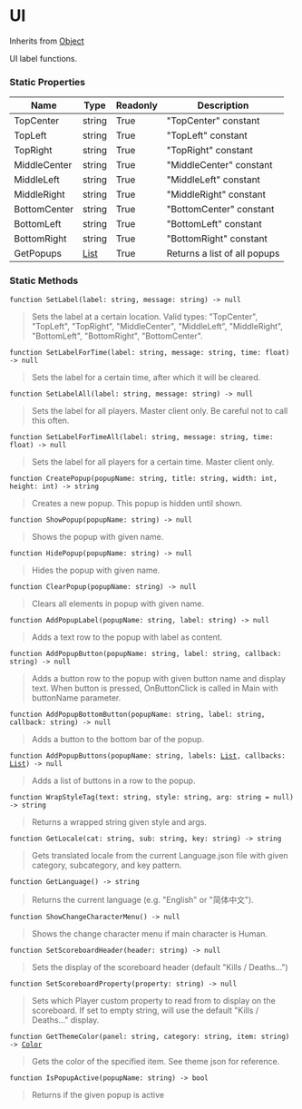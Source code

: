# UI
Inherits from [Object](../objects/Object.md)

UI label functions.

### Static Properties
|Name|Type|Readonly|Description|
|---|---|---|---|
|TopCenter|string|True|"TopCenter" constant|
|TopLeft|string|True|"TopLeft" constant|
|TopRight|string|True|"TopRight" constant|
|MiddleCenter|string|True|"MiddleCenter" constant|
|MiddleLeft|string|True|"MiddleLeft" constant|
|MiddleRight|string|True|"MiddleRight" constant|
|BottomCenter|string|True|"BottomCenter" constant|
|BottomLeft|string|True|"BottomLeft" constant|
|BottomRight|string|True|"BottomRight" constant|
|GetPopups|[List](../objects/List.md)|True|Returns a list of all popups|


### Static Methods
<pre class="language-typescript"><code class="lang-typescript">function SetLabel(label: string, message: string) -> null</code></pre>
> Sets the label at a certain location. Valid types: "TopCenter", "TopLeft", "TopRight", "MiddleCenter", "MiddleLeft", "MiddleRight", "BottomLeft", "BottomRight", "BottomCenter".
> 
<pre class="language-typescript"><code class="lang-typescript">function SetLabelForTime(label: string, message: string, time: float) -> null</code></pre>
> Sets the label for a certain time, after which it will be cleared.
> 
<pre class="language-typescript"><code class="lang-typescript">function SetLabelAll(label: string, message: string) -> null</code></pre>
> Sets the label for all players. Master client only. Be careful not to call this often.
> 
<pre class="language-typescript"><code class="lang-typescript">function SetLabelForTimeAll(label: string, message: string, time: float) -> null</code></pre>
> Sets the label for all players for a certain time. Master client only.
> 
<pre class="language-typescript"><code class="lang-typescript">function CreatePopup(popupName: string, title: string, width: int, height: int) -> string</code></pre>
> Creates a new popup. This popup is hidden until shown.
> 
<pre class="language-typescript"><code class="lang-typescript">function ShowPopup(popupName: string) -> null</code></pre>
> Shows the popup with given name.
> 
<pre class="language-typescript"><code class="lang-typescript">function HidePopup(popupName: string) -> null</code></pre>
> Hides the popup with given name.
> 
<pre class="language-typescript"><code class="lang-typescript">function ClearPopup(popupName: string) -> null</code></pre>
> Clears all elements in popup with given name.
> 
<pre class="language-typescript"><code class="lang-typescript">function AddPopupLabel(popupName: string, label: string) -> null</code></pre>
> Adds a text row to the popup with label as content.
> 
<pre class="language-typescript"><code class="lang-typescript">function AddPopupButton(popupName: string, label: string, callback: string) -> null</code></pre>
> Adds a button row to the popup with given button name and display text. When button is pressed, OnButtonClick is called in Main with buttonName parameter.
> 
<pre class="language-typescript"><code class="lang-typescript">function AddPopupBottomButton(popupName: string, label: string, callback: string) -> null</code></pre>
> Adds a button to the bottom bar of the popup.
> 
<pre class="language-typescript"><code class="lang-typescript">function AddPopupButtons(popupName: string, labels: <a data-footnote-ref href="#user-content-fn-14">List</a>, callbacks: <a data-footnote-ref href="#user-content-fn-14">List</a>) -> null</code></pre>
> Adds a list of buttons in a row to the popup.
> 
<pre class="language-typescript"><code class="lang-typescript">function WrapStyleTag(text: string, style: string, arg: string = null) -> string</code></pre>
> Returns a wrapped string given style and args.
> 
<pre class="language-typescript"><code class="lang-typescript">function GetLocale(cat: string, sub: string, key: string) -> string</code></pre>
> Gets translated locale from the current Language.json file with given category, subcategory, and key pattern.
> 
<pre class="language-typescript"><code class="lang-typescript">function GetLanguage() -> string</code></pre>
> Returns the current language (e.g. "English" or "简体中文").
> 
<pre class="language-typescript"><code class="lang-typescript">function ShowChangeCharacterMenu() -> null</code></pre>
> Shows the change character menu if main character is Human.
> 
<pre class="language-typescript"><code class="lang-typescript">function SetScoreboardHeader(header: string) -> null</code></pre>
> Sets the display of the scoreboard header (default "Kills / Deaths...")
> 
<pre class="language-typescript"><code class="lang-typescript">function SetScoreboardProperty(property: string) -> null</code></pre>
> Sets which Player custom property to read from to display on the scoreboard. If set to empty string, will use the default "Kills / Deaths..." display.
> 
<pre class="language-typescript"><code class="lang-typescript">function GetThemeColor(panel: string, category: string, item: string) -> <a data-footnote-ref href="#user-content-fn-4">Color</a></code></pre>
> Gets the color of the specified item. See theme json for reference.
> 
<pre class="language-typescript"><code class="lang-typescript">function IsPopupActive(popupName: string) -> bool</code></pre>
> Returns if the given popup is active
> 

[^0]: [Camera](../static/Camera.md)
[^1]: [Character](../objects/Character.md)
[^2]: [Collider](../objects/Collider.md)
[^3]: [Collision](../objects/Collision.md)
[^4]: [Color](../objects/Color.md)
[^5]: [Convert](../static/Convert.md)
[^6]: [Cutscene](../static/Cutscene.md)
[^7]: [Dict](../objects/Dict.md)
[^8]: [Game](../static/Game.md)
[^9]: [Human](../objects/Human.md)
[^10]: [Input](../static/Input.md)
[^11]: [Json](../static/Json.md)
[^12]: [LineCastHitResult](../objects/LineCastHitResult.md)
[^13]: [LineRenderer](../objects/LineRenderer.md)
[^14]: [List](../objects/List.md)
[^15]: [Map](../static/Map.md)
[^16]: [MapObject](../objects/MapObject.md)
[^17]: [MapTargetable](../objects/MapTargetable.md)
[^18]: [Math](../static/Math.md)
[^19]: [Network](../static/Network.md)
[^20]: [NetworkView](../objects/NetworkView.md)
[^21]: [PersistentData](../static/PersistentData.md)
[^22]: [Physics](../static/Physics.md)
[^23]: [Player](../objects/Player.md)
[^24]: [Quaternion](../objects/Quaternion.md)
[^25]: [Random](../objects/Random.md)
[^26]: [Range](../objects/Range.md)
[^27]: [RoomData](../static/RoomData.md)
[^28]: [Set](../objects/Set.md)
[^29]: [Shifter](../objects/Shifter.md)
[^30]: [String](../static/String.md)
[^31]: [Time](../static/Time.md)
[^32]: [Titan](../objects/Titan.md)
[^33]: [Transform](../objects/Transform.md)
[^34]: [UI](../static/UI.md)
[^35]: [Vector2](../objects/Vector2.md)
[^36]: [Vector3](../objects/Vector3.md)
[^37]: [Object](../objects/Object.md)
[^38]: [Component](../objects/Component.md)
